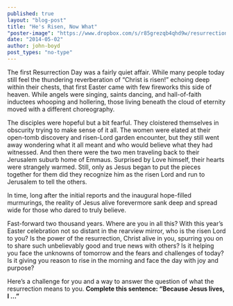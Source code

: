```yaml
---
published: true
layout: "blog-post"
title: "He's Risen, Now What"
"poster-image": "https://www.dropbox.com/s/r85grezqb4qhd9w/resurrectionlight.jpg"
date: "2014-05-02"
author: john-boyd
post_types: "no-type"
---
```


The first Resurrection Day was a fairly quiet affair.  While many people today still feel the thundering reverberation of “Christ is risen!” echoing deep within their chests, that first Easter came with few fireworks this side of heaven.  While angels were singing, saints dancing, and hall-of-faith inductees whooping and hollering, those living beneath the cloud of eternity moved with a different choreography.  

The disciples were hopeful but a bit fearful.  They cloistered themselves in obscurity trying to make sense of it all.  The women were elated at their open-tomb discovery and risen-Lord garden encounter, but they still went away wondering what it all meant and who would believe what they had witnessed.  And then there were the two men traveling back to their Jerusalem suburb home of Emmaus.  Surprised by Love himself, their hearts were strangely warmed.  Still, only as Jesus began to put the pieces together for them did they recognize him as the risen Lord and run to Jerusalem to tell the others.

In time, long after the initial reports and the inaugural hope-filled murmurings, the reality of Jesus alive forevermore sank deep and spread wide for those who dared to truly believe.

Fast-forward two thousand years.  Where are you in all this?  With this year’s Easter celebration not so distant in the rearview mirror, who is the risen Lord to you?  Is the power of the resurrection, Christ alive in you, spurring you on to share such unbelievably good and true news with others?  Is it helping you face the unknowns of tomorrow and the fears and challenges of today?  Is it giving you reason to rise in the morning and face the day with joy and purpose?

Here’s a challenge for you and a way to answer the question of what the resurrection means to you.  **Complete this sentence:  “Because Jesus lives, I …”**
